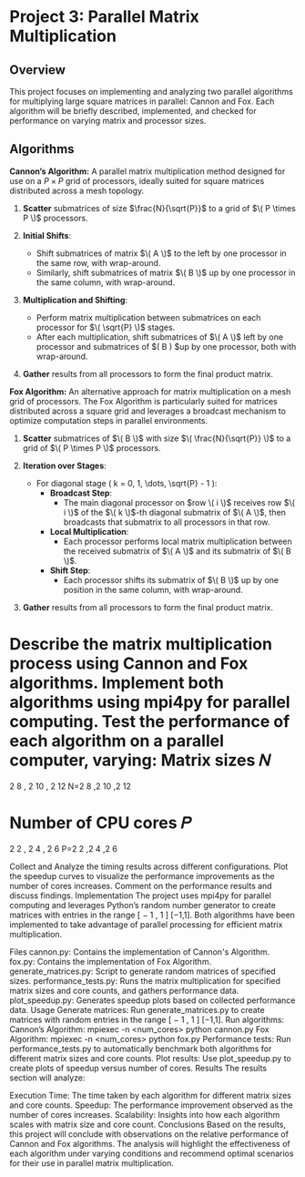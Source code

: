 # Project 3: Parallel Matrix Multiplication

## Overview
This project focuses on implementing and analyzing two parallel algorithms for multiplying large square matrices in parallel: Cannon and Fox. Each algorithm will be briefly described, implemented, and checked for performance on varying matrix and processor sizes.

## Algorithms

**Cannon’s Algorithm:** A parallel matrix multiplication method designed for use on a $P \times P$ grid of processors, ideally suited for square matrices distributed across a mesh topology.

1. **Scatter** submatrices of size $\frac{N}{\sqrt{P}}$ to a grid of $\( P \times P \)$ processors.

2. **Initial Shifts**:
   - Shift submatrices of matrix $\( A \)$ to the left by one processor in the same row, with wrap-around.
   - Similarly, shift submatrices of matrix $\( B \)$ up by one processor in the same column, with wrap-around.

3. **Multiplication and Shifting**:
   - Perform matrix multiplication between submatrices on each processor for $\( \sqrt{P} \)$ stages.
   - After each multiplication, shift submatrices of $\( A \)$ left by one processor and submatrices of $\( B \) $up by one processor, both with wrap-around.

4. **Gather** results from all processors to form the final product matrix.

**Fox Algorithm:** An alternative approach for matrix multiplication on a mesh grid of processors. The Fox Algorithm is particularly suited for matrices distributed across a square grid and leverages a broadcast mechanism to optimize computation steps in parallel environments.

1. **Scatter** submatrices of $\( B \)$ with size $\( \frac{N}{\sqrt{P}} \)$ to a grid of $\( P \times P \)$ processors.

2. **Iteration over Stages**:
   - For diagonal stage \( k = 0, 1, \dots, \sqrt{P} - 1 \):
     - **Broadcast Step**: 
       - The main diagonal processor on $row \( i \)$ receives row $\( i \)$ of the $\( k \)$-th diagonal submatrix of $\( A \)$, then broadcasts that submatrix to all processors in that row.
     - **Local Multiplication**:
       - Each processor performs local matrix multiplication between the received submatrix of $\( A \)$ and its submatrix of $\( B \)$.
     - **Shift Step**:
       - Each processor shifts its submatrix of $\( B \)$ up by one position in the same column, with wrap-around.

3. **Gather** results from all processors to form the final product matrix.


Describe the matrix multiplication process using Cannon and Fox algorithms.
Implement both algorithms using mpi4py for parallel computing.
Test the performance of each algorithm on a parallel computer, varying:
Matrix sizes 
𝑁
=
2
8
,
2
10
,
2
12
N=2 
8
 ,2 
10
 ,2 
12
 
Number of CPU cores 
𝑃
=
2
2
,
2
4
,
2
6
P=2 
2
 ,2 
4
 ,2 
6
 
Collect and Analyze the timing results across different configurations.
Plot the speedup curves to visualize the performance improvements as the number of cores increases.
Comment on the performance results and discuss findings.
Implementation
The project uses mpi4py for parallel computing and leverages Python’s random number generator to create matrices with entries in the range 
[
−
1
,
1
]
[−1,1]. Both algorithms have been implemented to take advantage of parallel processing for efficient matrix multiplication.

Files
cannon.py: Contains the implementation of Cannon's Algorithm.
fox.py: Contains the implementation of Fox Algorithm.
generate_matrices.py: Script to generate random matrices of specified sizes.
performance_tests.py: Runs the matrix multiplication for specified matrix sizes and core counts, and gathers performance data.
plot_speedup.py: Generates speedup plots based on collected performance data.
Usage
Generate matrices: Run generate_matrices.py to create matrices with random entries in the range 
[
−
1
,
1
]
[−1,1].
Run algorithms:
Cannon’s Algorithm: mpiexec -n <num_cores> python cannon.py
Fox Algorithm: mpiexec -n <num_cores> python fox.py
Performance tests: Run performance_tests.py to automatically benchmark both algorithms for different matrix sizes and core counts.
Plot results: Use plot_speedup.py to create plots of speedup versus number of cores.
Results
The results section will analyze:

Execution Time: The time taken by each algorithm for different matrix sizes and core counts.
Speedup: The performance improvement observed as the number of cores increases.
Scalability: Insights into how each algorithm scales with matrix size and core count.
Conclusions
Based on the results, this project will conclude with observations on the relative performance of Cannon and Fox algorithms. The analysis will highlight the effectiveness of each algorithm under varying conditions and recommend optimal scenarios for their use in parallel matrix multiplication.
